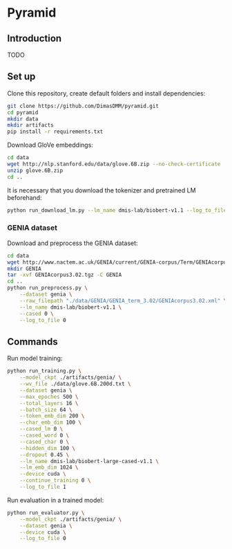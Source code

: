# Pyramid

## Introduction

TODO

## Set up

Clone this repository, create default folders and install dependencies:
```sh
git clone https://github.com/DimasDMM/pyramid.git
cd pyramid
mkdir data
mkdir artifacts
pip install -r requirements.txt
```

Download GloVe embeddings:
```sh
cd data
wget http://nlp.stanford.edu/data/glove.6B.zip --no-check-certificate
unzip glove.6B.zip
cd ..
```

It is necessary that you download the tokenizer and pretrained LM beforehand:
```sh
python run_download_lm.py --lm_name dmis-lab/biobert-v1.1 --log_to_file 0
```

### GENIA dataset

Download and preprocess the GENIA dataset:
```sh
cd data
wget http://www.nactem.ac.uk/GENIA/current/GENIA-corpus/Term/GENIAcorpus3.02.tgz --no-check-certificate
mkdir GENIA
tar -xvf GENIAcorpus3.02.tgz -C GENIA
cd ..
python run_preprocess.py \
    --dataset genia \
    --raw_filepath "./data/GENIA/GENIA_term_3.02/GENIAcorpus3.02.xml" \
    --lm_name dmis-lab/biobert-v1.1 \
    --cased 0 \
    --log_to_file 0
```

## Commands

Run model training:
```sh
python run_training.py \
    --model_ckpt ./artifacts/genia/ \
    --wv_file ./data/glove.6B.200d.txt \
    --dataset genia \
    --max_epoches 500 \
    --total_layers 16 \
    --batch_size 64 \
    --token_emb_dim 200 \
    --char_emb_dim 100 \
    --cased_lm 0 \
    --cased_word 0 \
    --cased_char 0 \
    --hidden_dim 100 \
    --dropout 0.45 \
    --lm_name dmis-lab/biobert-large-cased-v1.1 \
    --lm_emb_dim 1024 \
    --device cuda \
    --continue_training 0 \
    --log_to_file 1
```

Run evaluation in a trained model:
```sh
python run_evaluator.py \
    --model_ckpt ./artifacts/genia/ \
    --dataset genia \
    --device cuda \
    --log_to_file 0
```
